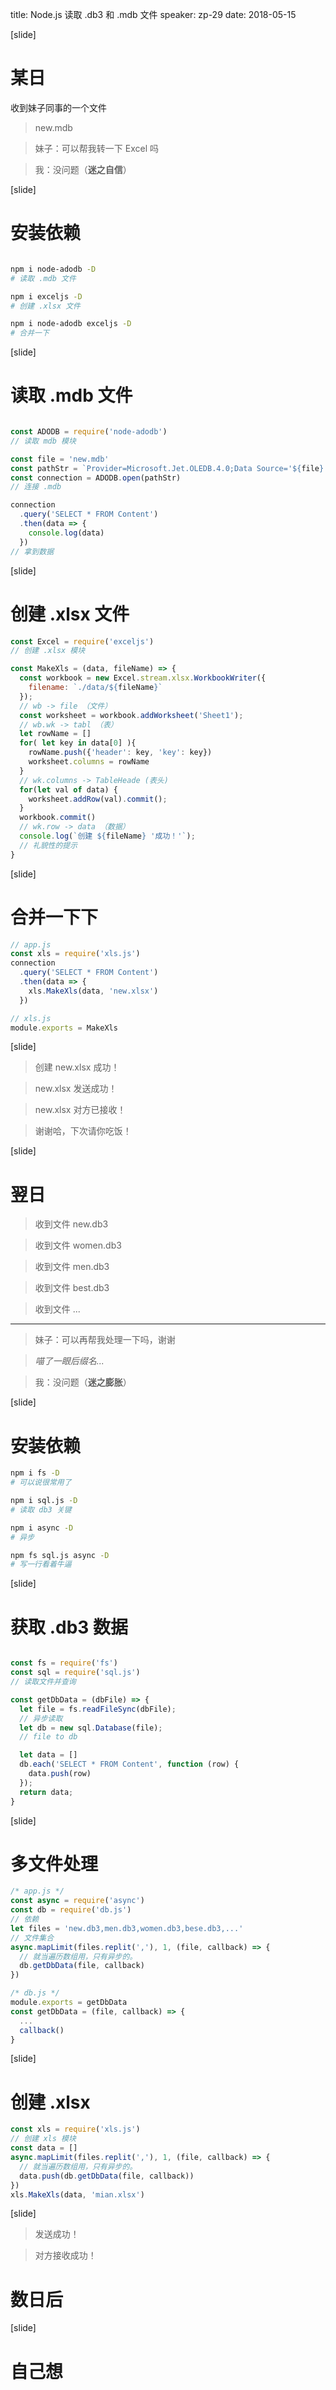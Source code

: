 
title: Node.js 读取 .db3 和 .mdb 文件
speaker: zp-29
date:  2018-05-15

[slide]

# 某日

收到妹子同事的一个文件

> new.mdb

> 妹子：可以帮我转一下 Excel 吗

> 我：没问题（**迷之自信**）


[slide]

# 安装依赖

```bash

npm i node-adodb -D
# 读取 .mdb 文件

npm i exceljs -D
# 创建 .xlsx 文件

npm i node-adodb exceljs -D
# 合并一下

```

[slide]

# 读取 .mdb 文件

```javascript

const ADODB = require('node-adodb')
// 读取 mdb 模块

const file = 'new.mdb'
const pathStr = `Provider=Microsoft.Jet.OLEDB.4.0;Data Source='${file}';`
const connection = ADODB.open(pathStr)
// 连接 .mdb

connection
  .query('SELECT * FROM Content')
  .then(data => {
    console.log(data)
  })
// 拿到数据

```

[slide]

# 创建 .xlsx 文件

```javascript
const Excel = require('exceljs')
// 创建 .xlsx 模块

const MakeXls = (data, fileName) => {
  const workbook = new Excel.stream.xlsx.WorkbookWriter({
    filename: `./data/${fileName}`
  });
  // wb -> file （文件）
  const worksheet = workbook.addWorksheet('Sheet1');
  // wb.wk -> tabl （表）
  let rowName = []
  for( let key in data[0] ){
    rowName.push({'header': key, 'key': key})
    worksheet.columns = rowName
  }
  // wk.columns -> TableHeade (表头)
  for(let val of data) {
    worksheet.addRow(val).commit();
  }
  workbook.commit()
  // wk.row -> data （数据）
  console.log(`创建 ${fileName} '成功！'`);
  // 礼貌性的提示
}
```

[slide]

# 合并一下下

```javascript
// app.js
const xls = require('xls.js')
connection
  .query('SELECT * FROM Content')
  .then(data => {
    xls.MakeXls(data, 'new.xlsx')
  })

// xls.js
module.exports = MakeXls
```

[slide]

> 创建 new.xlsx 成功！

>  new.xlsx 发送成功！

>  new.xlsx 对方已接收！

> 谢谢哈，下次请你吃饭！

[slide]

# 翌日

> 收到文件 new.db3

> 收到文件 women.db3

> 收到文件 men.db3

> 收到文件 best.db3

> 收到文件 ...

---

> 妹子：可以再帮我处理一下吗，谢谢

> *喵了一眼后缀名...*

> 我：没问题（**迷之膨胀**）

[slide]


# 安装依赖

```bash
npm i fs -D
# 可以说很常用了

npm i sql.js -D
# 读取 db3 关键

npm i async -D
# 异步

npm fs sql.js async -D
# 写一行看着牛逼
```

[slide]

# 获取 .db3 数据

```javascript

const fs = require('fs')
const sql = require('sql.js')
// 读取文件并查询

const getDbData = (dbFile) => {
  let file = fs.readFileSync(dbFile);
  // 异步读取
  let db = new sql.Database(file);
  // file to db

  let data = []
  db.each('SELECT * FROM Content', function (row) {
    data.push(row)
  });
  return data;
}

```

[slide]

# 多文件处理

```javascript
/* app.js */
const async = require('async')
const db = require('db.js')
// 依赖
let files = 'new.db3,men.db3,women.db3,bese.db3,...'
// 文件集合
async.mapLimit(files.replit(','), 1, (file, callback) => {
  // 就当遍历数组用，只有异步的。
  db.getDbData(file, callback)
})

/* db.js */
module.exports = getDbData
const getDbData = (file, callback) => {
  ...
  callback()
}
```

[slide]

# 创建 .xlsx

```javascript
const xls = require('xls.js')
// 创建 xls 模块
const data = []
async.mapLimit(files.replit(','), 1, (file, callback) => {
  // 就当遍历数组用，只有异步的。
  data.push(db.getDbData(file, callback))
})
xls.MakeXls(data, 'mian.xlsx')
```

[slide]

> 发送成功！

> 对方接收成功！

# 数日后

[slide]

# 自己想
